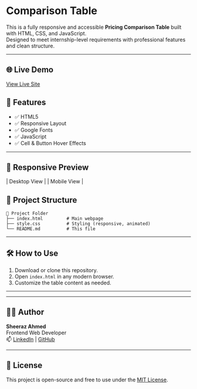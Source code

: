#  Comparison Table

This is a fully responsive and accessible **Pricing Comparison Table** built with HTML, CSS, and JavaScript.  
Designed to meet internship-level requirements with professional features and clean structure.

---

## 🌐 Live Demo
[View Live Site](https://sheeraz-engineer.github.io/Comparison-Table/)


## 🚀 Features

- ✅ HTML5 
- ✅ Responsive Layout 
- ✅ Google Fonts 
- ✅ JavaScript
- ✅ Cell & Button Hover Effects

---

## 📱 Responsive Preview

| Desktop View | 
| Mobile View |


## 📂 Project Structure

```
📁 Project Folder
├── index.html         # Main webpage
├── style.css          # Styling (responsive, animated)
└── README.md          # This file
```

---

## 🛠 How to Use

1. Download or clone this repository.
2. Open `index.html` in any modern browser.
3. Customize the table content as needed.

---

---

## 👨‍💻 Author
**Sheeraz Ahmed**  
Frontend Web Developer  
📫 [LinkedIn](https://www.linkedin.com/in/sheeraz-ahmed-28317436b/) | [GitHub](https://github.com/sheeraz-engineer)


---

## 📜 License

This project is open-source and free to use under the [MIT License](https://opensource.org/licenses/MIT).

